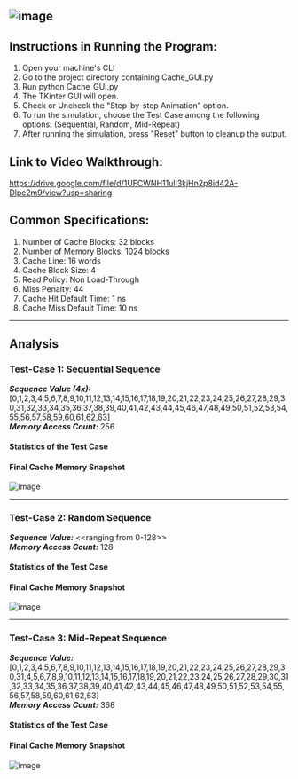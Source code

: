 ![image](https://github.com/charlsantiago/CSC512_4BSA_LRU/assets/77201252/f3e02ac3-3acb-42a3-acf2-e69a967c6b50)
----
## Instructions in Running the Program:
1. Open your machine's CLI
2. Go to the project directory containing Cache_GUI.py
3. Run python Cache_GUI.py
4. The TKinter GUI will open.
5. Check or Uncheck the "Step-by-step Animation" option.
6. To run the simulation, choose the Test Case among the following options: (Sequential, Random, Mid-Repeat)
7. After running the simulation, press "Reset" button to cleanup the output.


## Link to Video Walkthrough:
https://drive.google.com/file/d/1UFCWNH11ulI3kjHn2p8id42A-Dlpc2m9/view?usp=sharing


## Common Specifications:
1. Number of Cache Blocks: 32 blocks
2. Number of Memory Blocks: 1024 blocks
3. Cache Line: 16 words
4. Cache Block Size: 4
5. Read Policy: Non Load-Through
6. Miss Penalty: 44
7. Cache Hit Default Time: 1 ns
8. Cache Miss Default Time: 10 ns

----
## Analysis
### **Test-Case 1: Sequential Sequence**
***Sequence Value (4x):*** [0,1,2,3,4,5,6,7,8,9,10,11,12,13,14,15,16,17,18,19,20,21,22,23,24,25,26,27,28,29,30,31,32,33,34,35,36,37,38,39,40,41,42,43,44,45,46,47,48,49,50,51,52,53,54,55,56,57,58,59,60,61,62,63]<br>
***Memory Access Count:*** 256

#### Statistics of the Test Case

#### Final Cache Memory Snapshot
![image](https://github.com/charlsantiago/CSC512_4BSA_LRU/assets/77201252/86ce2a8a-b60a-493b-a560-c6a8eb3a2b6e)


----
### **Test-Case 2: Random Sequence**
***Sequence Value:*** <<ranging from 0-128>><br>
***Memory Access Count:*** 128

#### Statistics of the Test Case

#### Final Cache Memory Snapshot
![image](https://github.com/charlsantiago/CSC512_4BSA_LRU/assets/77201252/a436b6d7-4c49-4e9c-8392-f3ec263beadd)



----
### **Test-Case 3: Mid-Repeat Sequence**
***Sequence Value:*** [0,1,2,3,4,5,6,7,8,9,10,11,12,13,14,15,16,17,18,19,20,21,22,23,24,25,26,27,28,29,30,31,4,5,6,7,8,9,10,11,12,13,14,15,16,17,18,19,20,21,22,23,24,25,26,27,28,29,30,31,32,33,34,35,36,37,38,39,40,41,42,43,44,45,46,47,48,49,50,51,52,53,54,55,56,57,58,59,60,61,62,63]<br>
***Memory Access Count:*** 368

#### Statistics of the Test Case

#### Final Cache Memory Snapshot
![image](https://github.com/charlsantiago/CSC512_4BSA_LRU/assets/77201252/88d031e2-50fa-46b4-8aa0-d46985c9807c)




